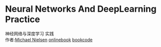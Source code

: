 # Neural Networks And DeepLearning Practice
神经网络与深度学习 实践<br>
作者:[Michael Nielsen](http://michaelnielsen.org/)  [onlinebook](http://neuralnetworksanddeeplearning.com/) [bookcode](https://github.com/mnielsen/neural-networks-and-deep-learning)
